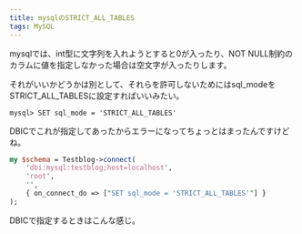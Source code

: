 ```yaml
---
title: mysqlのSTRICT_ALL_TABLES
tags: MySQL
---
```


mysqlでは、int型に文字列を入れようとすると0が入ったり、NOT NULL制約のカラムに値を指定しなかった場合は空文字が入ったりします。

それがいいかどうかは別として、それらを許可しないためにはsql_modeをSTRICT_ALL_TABLESに設定すればいいみたい。

    mysql> SET sql_mode = 'STRICT_ALL_TABLES'

DBICでこれが指定してあったからエラーになってちょっとはまったんですけどね。

```perl
my $schema = Testblog->connect(
    'dbi:mysql:testblog;host=localhost',
    'root',
    '',
    { on_connect_do => ["SET sql_mode = 'STRICT_ALL_TABLES'"] }
);
```

DBICで指定するときはこんな感じ。
